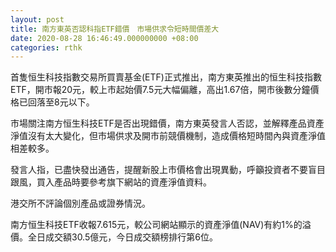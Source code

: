 ```yaml
---
layout: post
title: 南方東英否認科指ETF錯價　市場供求令短時間價差大
date: 2020-08-28 16:46:49.000000000 +08:00
categories: rthk
---
```


首隻恒生科技指數交易所買賣基金(ETF)正式推出，南方東英推出的恒生科技指數ETF，開市報20元，較上市起始價7.5元大幅偏離，高出1.67倍，開市後數分鐘價格已回落至8元以下。

市場關注南方恒生科技ETF是否出現錯價，南方東英發言人否認，並解釋產品資產淨值沒有太大變化，但市場供求及開市前競價機制，造成價格短時間內與資產淨值相差較多。

發言人指，已盡快發出通告，提醒新股上市價格會出現異動，呼籲投資者不要盲目跟風，買入產品時要參考旗下網站的資產淨值資料。

港交所不評論個別產品或證券情況。

南方恒生科技ETF收報7.615元，較公司網站顯示的資產淨值(NAV)有約1%的溢價。全日成交額30.5億元，今日成交額榜排行第6位。
